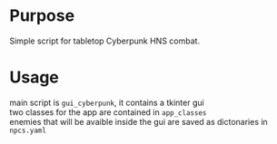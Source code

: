 # Purpose 
Simple script for tabletop Cyberpunk HNS combat. 
# Usage
main script is `gui_cyberpunk`, it contains a tkinter gui   
two classes for the app are contained in `app_classes`  
enemies that will be avaible inside the gui are saved as dictonaries in `npcs.yaml`  

